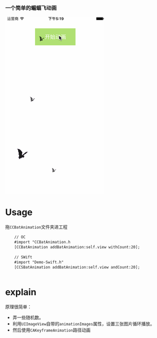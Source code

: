 ### 一个简单的蝙蝠飞动画

![](https://github.com/Xiezhichao/CCBatAnimation/blob/master/demo.gif)  

# Usage

拖`CCBatAnimation`文件夹进工程<br>
```
    // OC
    #import "CCBatAnimation.h
    [CCBatAnimation addBatAnimation:self.view withCount:20];
    
    // SWift
    #import "Demo-Swift.h"
    [CCSBatAnimation addBatAnimation:self.view andCount:20];
    
```

# explain
原理很简单：
* 弄一些随机数。
* 利用`UIImageView`自带的`animationImages`属性，设置三张图片循环播放。
* 然后使用`CAKeyframeAnimation`路径动画
